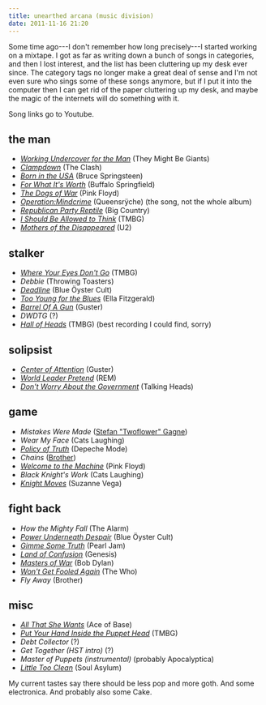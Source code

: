 ```yaml
---
title: unearthed arcana (music division)
date: 2011-11-16 21:20
---
```


Some time ago---I don't remember how long precisely---I started
working on a mixtape. I got as far as writing down a bunch of songs in
categories, and then I lost interest, and the list has been cluttering
up my desk ever since. The category tags no longer make a great deal
of sense and I'm not even sure who sings some of these songs anymore,
but if I put it into the computer then I can get rid of the paper
cluttering up my desk, and maybe the magic of the internets will do
something with it.

<!--more-->

Song links go to Youtube.

## the man

* _[Working Undercover for the Man](https://www.youtube.com/watch?v=qqPkRcRbLwg)_ (They Might Be Giants)
* _[Clampdown](https://www.youtube.com/watch?v=psB0cidB5bg)_ (The Clash)
* _[Born in the USA](https://www.youtube.com/watch?v=tIekamBDiAw)_ (Bruce Springsteen)
* _[For What It's Worth](https://www.youtube.com/watch?v=f5M_Ttstbgs)_ (Buffalo Springfield)
* _[The Dogs of War](https://www.youtube.com/watch?v=pPFJDVKpB7s)_ (Pink Floyd)
* _[Operation:Mindcrime](https://www.youtube.com/watch?v=vAI2QOBMlTA)_ (Queensrÿche) (the song, not the whole album)
* _[Republican Party Reptile](https://www.youtube.com/watch?v=mtPPHbWDtZ8)_ (Big Country)
* _[I Should Be Allowed to Think](https://www.youtube.com/watch?v=11g5Y5YnDp0)_ (TMBG)
* _[Mothers of the Disappeared](https://www.youtube.com/watch?v=4U-p4aN66qI)_ (U2)

## stalker

* _[Where Your Eyes Don't Go](https://www.youtube.com/watch?v=SkYnFk1Gpl0)_ (TMBG)
* _Debbie_ (Throwing Toasters)
* _[Deadline](https://www.youtube.com/watch?v=VTNqyJXTako)_ (Blue Öyster Cult)
* _[Too Young for the Blues](https://www.youtube.com/watch?v=zz920WOZnSc)_ (Ella Fitzgerald)
* _[Barrel Of A Gun](https://www.youtube.com/watch?v=u6bHXjWZjtY)_ (Guster)
* _DWDTG_ (?)
* _[Hall of Heads](https://www.youtube.com/watch?v=_bXKniVEPDY)_ (TMBG) (best recording I could find, sorry)

## solipsist

* _[Center of Attention](https://www.youtube.com/watch?v=EHhNFiQqz0A)_ (Guster)
* _[World Leader Pretend](https://www.youtube.com/watch?v=9A1jLc71tlk)_ (REM)
* _[Don't Worry About the Government](https://www.youtube.com/watch?v=s9CjnDufqeQ)_ (Talking Heads)

## game

* _Mistakes Were Made_ ([Stefan "Twoflower" Gagne](http://stefangagne.com/))
* _Wear My Face_ (Cats Laughing)
* _[Policy of Truth](https://www.youtube.com/watch?v=M2VBmHOYpV8&ob=av2e)_ (Depeche Mode)
* _Chains_ ([Brother](https://www.brothermusic.com/))
* _[Welcome to the Machine](https://www.youtube.com/watch?v=ZB_2oIKUVks)_ (Pink Floyd)
* _Black Knight's Work_ (Cats Laughing)
* _[Knight Moves](https://www.youtube.com/watch?v=zqIclJjrCgU)_ (Suzanne Vega)

## fight back

* _How the Mighty Fall_ (The Alarm)
* _[Power Underneath Despair](https://www.youtube.com/watch?v=05nx5cjxfUg)_ (Blue Öyster Cult)
* _[Gimme Some Truth](https://www.youtube.com/watch?v=ERPgAQGs2I8)_ (Pearl Jam)
* _[Land of Confusion](https://www.youtube.com/watch?v=VMW7YjrJ-Ag)_ (Genesis)
* _[Masters of War](https://www.youtube.com/watch?v=onRobFQchS0)_ (Bob Dylan)
* _[Won't Get Fooled Again](https://www.youtube.com/watch?v=SHhrZgojY1Q)_ (The Who)
* _Fly Away_ (Brother)

## misc

* _[All That She Wants](https://www.youtube.com/watch?v=cN0mKD8wnvo)_ (Ace of Base)
* _[Put Your Hand Inside the Puppet Head](https://www.youtube.com/watch?v=U24OvWVdVwA)_ (TMBG)
* _Debt Collector_ (?)
* _Get Together (HST intro)_ (?)
* _Master of Puppets (instrumental)_ (probably Apocalyptica)
* _[Little Too Clean](https://www.youtube.com/watch?v=P0p5g0EfWCc)_ (Soul Asylum)

My current tastes say there should be less pop and more goth. And some
electronica. And probably also some Cake.
